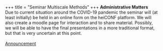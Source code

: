 +++
title = "Seminar Multiscale Methods"
+++
**Administrative Matters**  
Due to current situation around the COVID-19 pandemic the seminar will (at least initially) be held in an online form on the heiCONF platform. We will also create a moodle page for interaction and to share material. Possibly, we will be able to have the final presentations in a more traditional format, but that is very uncertain at this point.
<br />
<br />
[Announcement](/course_materials/multiscale_seminar/ms-sem_info.pdf)
